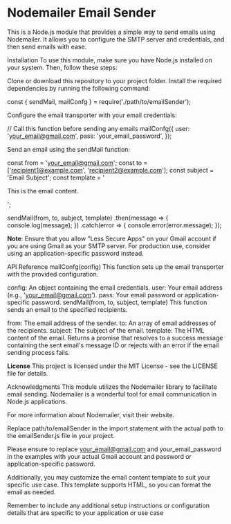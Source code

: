 # Nodemailer Email Sender #
This is a Node.js module that provides a simple way to send emails using Nodemailer. It allows you to configure the SMTP server and credentials, and then send emails with ease.

Installation
To use this module, make sure you have Node.js installed on your system. Then, follow these steps:

Clone or download this repository to your project folder.
Install the required dependencies by running the following command:

const { sendMail, mailConfg } = require('./path/to/emailSender');


Configure the email transporter with your email credentials:

// Call this function before sending any emails
mailConfg({
  user: 'your_email@gmail.com',
  pass: 'your_email_password',
});

Send an email using the sendMail function:

const from = 'your_email@gmail.com';
const to = ['recipient1@example.com', 'recipient2@example.com'];
const subject = 'Email Subject';
const template = '<p>This is the email content.</p>';

sendMail(from, to, subject, template)
  .then(message => {
    console.log(message);
  })
  .catch(error => {
    console.error(error.message);
  });


**Note**: Ensure that you allow "Less Secure Apps" on your Gmail account if you are using Gmail as your SMTP server. For production use, consider using an application-specific password instead.

API Reference
mailConfg(config)
This function sets up the email transporter with the provided configuration.

config: An object containing the email credentials.
user: Your email address (e.g., 'your_email@gmail.com').
pass: Your email password or application-specific password.
sendMail(from, to, subject, template)
This function sends an email to the specified recipients.

from: The email address of the sender.
to: An array of email addresses of the recipients.
subject: The subject of the email.
template: The HTML content of the email.
Returns a promise that resolves to a success message containing the sent email's message ID or rejects with an error if the email sending process fails.

**License**
This project is licensed under the MIT License - see the LICENSE file for details.

Acknowledgments
This module utilizes the Nodemailer library to facilitate email sending. Nodemailer is a wonderful tool for email communication in Node.js applications.

For more information about Nodemailer, visit their website.

Replace path/to/emailSender in the import statement with the actual path to the emailSender.js file in your project.

Please ensure to replace your_email@gmail.com and your_email_password in the examples with your actual Gmail account and password or application-specific password.

Additionally, you may customize the email content template to suit your specific use case. This template supports HTML, so you can format the email as needed.

Remember to include any additional setup instructions or configuration details that are specific to your application or use case
